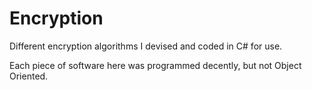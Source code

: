 # Encryption
Different encryption algorithms I devised and coded in C# for use.

Each piece of software here was programmed decently, but not Object Oriented.
